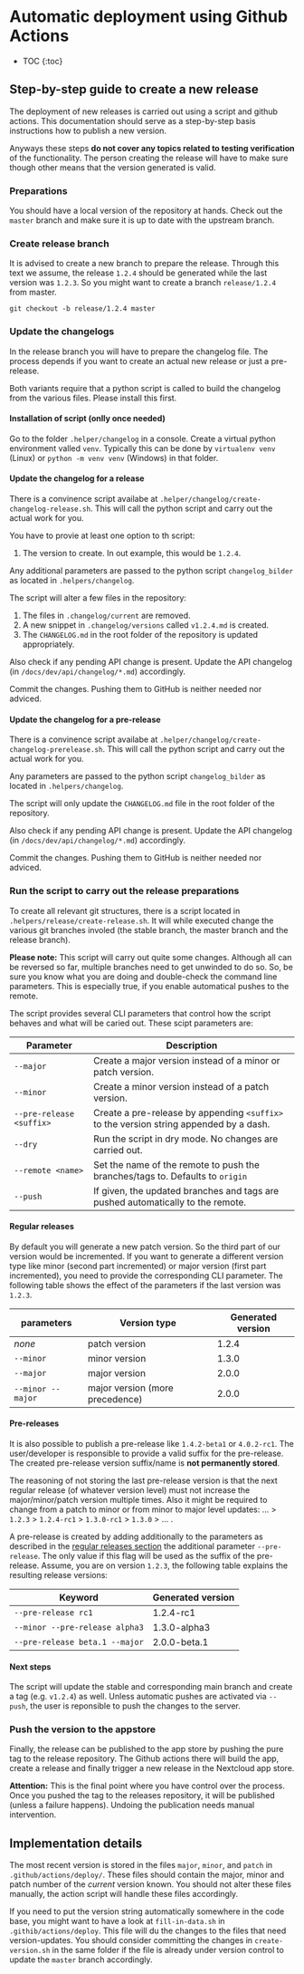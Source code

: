 # Automatic deployment using Github Actions

* TOC
{:toc}

## Step-by-step guide to create a new release
The deployment of new releases is carried out using a script and github actions.
This documentation should serve as a step-by-step basis instructions how to publish a new version.

Anyways these steps **do not cover any topics related to testing verification** of the functionality.
The person creating the release will have to make sure though other means that the version generated is valid.

### Preparations

You should have a local version of the repository at hands.
Check out the `master` branch and make sure it is up to date with the upstream branch.

### Create release branch

It is advised to create a new branch to prepare the release.
Through this text we assume, the release `1.2.4` should be generated while the last version was `1.2.3`.
So you might want to create a branch `release/1.2.4` from master.
```
git checkout -b release/1.2.4 master
```

### Update the changelogs

In the release branch you will have to prepare the changelog file.
The process depends if you want to create an actual new release or just a pre-release.

Both variants require that a python script is called to build the changelog from the various files.
Please install this first.

#### Installation of script (onlly once needed)

Go to the folder `.helper/changelog` in a console.
Create a virtual python environment valled `venv`.
Typically this can be done by `virtualenv venv` (Linux) or `python -m venv venv` (Windows) in that folder.

#### Update the changelog for a release

There is a convinence script availabe at `.helper/changelog/create-changelog-release.sh`.
This will call the python script and carry out the actual work for you.

You have to provie at least one option to th script:

1. The version to create. In out example, this would be `1.2.4`.

Any additional parameters are passed to the python script `changelog_bilder` as located in `.helpers/changelog`.

The script will alter a few files in the repository:

1. The files in `.changelog/current` are removed.
2. A new snippet in `.changelog/versions` called `v1.2.4.md` is created.
3. The `CHANGELOG.md` in the root folder of the repository is updated appropriately.

Also check if any pending API change is present.
Update the API changelog (in `/docs/dev/api/changelog/*.md`) accordingly.

Commit the changes.
Pushing them to GitHub is neither needed nor adviced.

#### Update the changelog for a pre-release

There is a convinence script availabe at `.helper/changelog/create-changelog-prerelease.sh`.
This will call the python script and carry out the actual work for you.

Any parameters are passed to the python script `changelog_bilder` as located in `.helpers/changelog`.

The script will only update the `CHANGELOG.md` file in the root folder of the repository.

Also check if any pending API change is present.
Update the API changelog (in `/docs/dev/api/changelog/*.md`) accordingly.

Commit the changes.
Pushing them to GitHub is neither needed nor adviced.

### Run the script to carry out the release preparations

To create all relevant git structures, there is a script located in `.helpers/release/create-release.sh`.
It will while executed change the various git branches involed (the stable branch, the master branch and the release branch).

**Please note:**
This script will carry out quite some changes.
Although all can be reversed so far, multiple branches need to get unwinded to do so.
So, be sure you know what you are doing and double-check the command line parameters.
This is especially true, if you enable automatical pushes to the remote.

The script provides several CLI parameters that control how the script behaves and what will be caried out.
These scipt parameters are:

| Parameter | Description |
|-----------|-------------|
| `--major` | Create a major version instead of a minor or patch version. |
| `--minor` | Create a minor version instead of a patch version. |
| `--pre-release <suffix>` | Create a pre-release by appending `<suffix>` to the version string appended by a dash. |
| `--dry` | Run the script in dry mode. No changes are carried out. |
| `--remote <name>` | Set the name of the remote to push the branches/tags to. Defaults to `origin` |
| `--push` | If given, the updated branches and tags are pushed automatically to the remote. |

#### Regular releases

By default you will generate a new patch version.
So the third part of our version would be incremented.
If you want to generate a different version type like minor (second part incremented) or major version (first part incremented), you need to provide the corresponding CLI parameter.
The following table shows the effect of the parameters if the last version was `1.2.3`.

| parameters | Version type | Generated version |
|---|---|---|
| _none_ | patch version | 1.2.4 |
| `--minor` | minor version | 1.3.0 |
| `--major` | major version | 2.0.0 |
| `--minor --major` | major version (more precedence) | 2.0.0 |

#### Pre-releases

It is also possible to publish a pre-release like `1.4.2-beta1` or `4.0.2-rc1`.
The user/developer is responsible to provide a valid suffix for the pre-release.
The created pre-release version suffix/name is **not permanently stored**.

The reasoning of not storing the last pre-release version is that the next regular release (of whatever version level) must not increase the major/minor/patch version multiple times.
Also it might be required to change from a patch to minor or from minor to major level updates:
... > `1.2.3` > `1.2.4-rc1` > `1.3.0-rc1` > `1.3.0` > ... .

A pre-release is created by adding additionally to the parameters as described in the [regular releases section](#regular-releases) the additional parameter `--pre-release`.
The only value if this flag will be used as the suffix of the pre-release.
Assume, you are on version `1.2.3`, the following table explains the resulting release versions:

| Keyword | Generated version |
|---|---|
| `--pre-release rc1` | 1.2.4-rc1 |
| `--minor --pre-release alpha3` | 1.3.0-alpha3 |
| `--pre-release beta.1 --major` | 2.0.0-beta.1 |

#### Next steps

The script will update the stable and corresponding main branch and create a tag (e.g. `v1.2.4`) as well.
Unless automatic pushes are activated via `--push`, the user is reponsible to push the changes to the server.

### Push the version to the appstore

Finally, the release can be published to the app store by pushing the pure tag to the release repository.
The Github actions there will build the app, create a release and finally trigger a new release in the Nextcloud app store.

**Attention:**
This is the final point where you have control over the process.
Once you pushed the tag to the releases repository, it will be published (unless a failure happens).
Undoing the publication needs manual intervention.

## Implementation details

The most recent version is stored in the files `major`, `minor`, and `patch` in `.github/actions/deploy/`.
These files should contain the major, minor and patch number of the *current* version known.
You should not alter these files manually, the action script will handle these files accordingly.

If you need to put the version string automatically somewhere in the code base, you might want to have a look at `fill-in-data.sh` in `.githib/actions/deploy`.
This file will du the changes to the files that need version-updates.
You should consider committing the changes in `create-version.sh` in the same folder if the file is already under version control to update the `master` branch accordingly.
